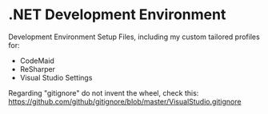 # .NET Development Environment

Development Environment Setup Files, including my custom tailored profiles for:

- CodeMaid
- ReSharper
- Visual Studio Settings

Regarding "gitignore" do not invent the wheel, check this:
https://github.com/github/gitignore/blob/master/VisualStudio.gitignore
